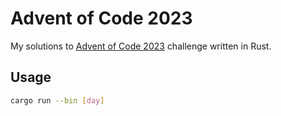 # Advent of Code 2023

My solutions to [Advent of Code 2023](https://adventofcode.com/2023) challenge written in Rust.

## Usage

```bash
cargo run --bin [day]
```
